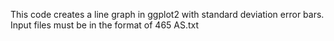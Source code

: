 This code creates a line graph in ggplot2 with standard deviation error bars. Input files must be in the format of 465 AS.txt
